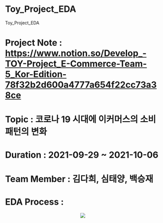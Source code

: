 # Toy_Project_EDA
Toy_Project_EDA
# Project Note : https://www.notion.so/Develop_-TOY-Project_E-Commerce-Team-5_Kor-Edition-78f32b2d600a4777a654f22cc73a38ce
# Topic : 코로나 19 시대에 이커머스의 소비패턴의 변화
# Duration : 2021-09-29 ~ 2021-10-06
# Team Member : 김다희, 심태양, 백승재
# EDA Process :
<p align='center'>
    <img src="./PRJ EDA Process.drawio_SJP.png"/>
</p>


